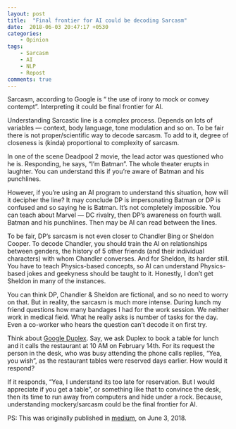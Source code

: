 ```yaml
---
layout: post
title:  "Final frontier for AI could be decoding Sarcasm"
date:  2018-06-03 20:47:17 +0530
categories:
    - Opinion
tags:
    - Sarcasm
    - AI
    - NLP
    - Repost
comments: true
---
```



Sarcasm, according to Google is “ the use of irony to mock or convey contempt”. Interpreting it could be final frontier for AI.

Understanding Sarcastic line is a complex process. Depends on lots of variables — context, body language, tone modulation and so on. To be fair there is not proper/scientific way to decode sarcasm. To add to it, degree of closeness is (kinda) proportional to complexity of sarcasm.

In one of the scene Deadpool 2 movie, the lead actor was questioned who he is. Responding, he says, “I’m Batman”. The whole theater erupts in laughter. You can understand this if you’re aware of Batman and his punchlines.

However, if you’re using an AI program to understand this situation, how will it decipher the line? It may conclude DP is impersonating Batman or DP is confused and so saying he is Batman. It’s not completely impossible. You can teach about Marvel — DC rivalry, then DP’s awareness on fourth wall. Batman and his punchlines. Then may be AI can read between the lines.

To be fair, DP’s sarcasm is not even closer to Chandler Bing or Sheldon Cooper. To decode Chandler, you should train the AI on relationships between genders, the history of 5 other friends (and their individual characters) with whom Chandler converses. And for Sheldon, its harder still. You have to teach Physics-based concepts, so AI can understand Physics-based jokes and geekyness should be taught to it. Honestly, I don’t get Sheldon in many of the instances.

You can think DP, Chandler & Sheldon are fictional, and so no need to worry on that. But in reality, the sarcasm is much more intense. During lunch my friend questions how many bandages I had for the work session. We neither work in medical field. What he really asks is number of tasks for the day. Even a co-worker who hears the question can’t decode it on first try.

Think about [Google Duplex](https://www.youtube.com/watch?v=bd1mEm2Fy08). Say, we ask Duplex to book a table for lunch and it calls the restaurant at 10 AM on February 14th. For its request the person in the desk, who was busy attending the phone calls replies, “Yea, you wish”, as the restaurant tables were reserved days earlier. How would it respond?

If it responds, “Yea, I understand its too late for reservation. But I would appreciate if you get a table”, or something like that to convince the desk, then its time to run away from computers and hide under a rock. Because, understanding mockery/sarcasm could be the final frontier for AI.

PS: This was originally published in [medium](https://medium.com/@dheepakg/final-frontier-for-ai-could-be-decoding-sarcasm-4e87994ab9c0), on June 3, 2018.

